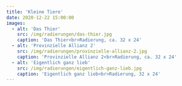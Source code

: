 ```yaml
---
title: 'Kleine Tiere'
date: 2020-12-22 15:00:00
images:
  - alt: 'Das Thier'
    src: /img/radierungen/das-thier.jpg
    caption: 'Das Thier<br>Radierung, ca. 32 x 24'
  - alt: 'Provinzielle Allianz 2'
    src: /img/radierungen/provinzielle-allianz-2.jpg
    caption: 'Provinzielle Allianz 2<br>Radierung, ca. 32 x 24'
  - alt: 'Eigentlich ganz lieb'
    src: /img/radierungen/eigentlich-ganz-lieb.jpg
    caption: 'Eigentlich ganz lieb<br>Radierung, 32 x 24'
---
```

